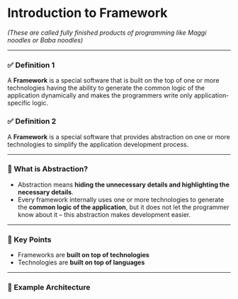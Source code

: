 # Introduction to Framework
*(These are called fully finished products of programming like Maggi noodles or Baba noodles)*  

---

### ✅ Definition 1
A **Framework** is a special software that is built on the top of one or more technologies having the ability to generate the common logic of the application dynamically and makes the programmers write only application-specific logic.

### ✅ Definition 2  
A **Framework** is a special software that provides abstraction on one or more technologies to simplify the application development process.

---

### 🔹 What is Abstraction?
- Abstraction means **hiding the unnecessary details and highlighting the necessary details**.
- Every framework internally uses one or more technologies to generate the **common logic of the application**, but it does not let the programmer know about it – this abstraction makes development easier.

---

### 🔹 Key Points
- Frameworks are **built on top of technologies**  
- Technologies are **built on top of languages**

---

### 🔧 Example Architecture

